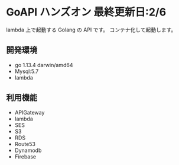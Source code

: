 # GoAPI ハンズオン 最終更新日:2/6

lambda 上で起動する Golang の API です。
コンテナ化して起動します。

## 開発環境

- go 1.13.4 darwin/amd64
- Mysql:5.7
- lambda

## 利用機能

- APIGateway
- lambda
- SES
- S3
- RDS
- Route53
- Dynamodb
- Firebase
